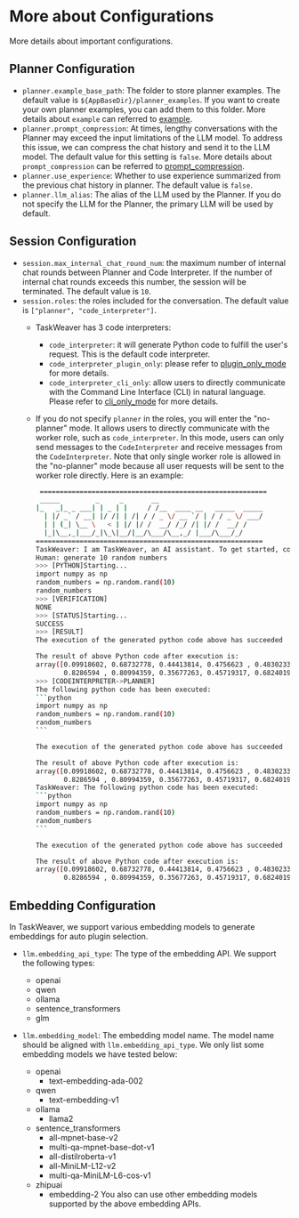
# More about Configurations
More details about important configurations.

## Planner Configuration

- `planner.example_base_path`:	The folder to store planner examples. The default value is `${AppBaseDir}/planner_examples`. 
If you want to create your own planner examples, you can add them to this folder. More details about `example` can referred to [example](../customization/example/example.md).
- `planner.prompt_compression`: At times, lengthy conversations with the Planner may exceed the input limitations of the LLM model. 
To address this issue, we can compress the chat history and send it to the LLM model. The default value for this setting is `false`.
More details about `prompt_compression` can be referred to [prompt_compression](../advanced/compression).
- `planner.use_experience`: Whether to use experience summarized from the previous chat history in planner. The default value is `false`.
- `planner.llm_alias`: The alias of the LLM used by the Planner. If you do not specify the LLM for the Planner, the primary LLM will be used by default.


## Session Configuration

- `session.max_internal_chat_round_num`: the maximum number of internal chat rounds between Planner and Code Interpreter. 
  If the number of internal chat rounds exceeds this number, the session will be terminated. 
  The default value is `10`.
- `session.roles`: the roles included for the conversation. The default value is `["planner", "code_interpreter"]`.
  - TaskWeaver has 3 code interpreters: 
    - `code_interpreter`: it will generate Python code to fulfill the user's request. This is the default code interpreter.
    - `code_interpreter_plugin_only`: please refer to [plugin_only_mode](../advanced/plugin_only.md) for more details.
    - `code_interpreter_cli_only`: allow users to directly communicate with the Command Line Interface (CLI) in natural language. 
      Please refer to [cli_only_mode](../advanced/cli_only.md) for more details.
  - If you do not specify `planner` in the roles, you will enter the "no-planner" mode. 
    It allows users to directly communicate with the worker role, such as `code_interpreter`.
    In this mode, users can only send messages to the `CodeInterpreter` and receive messages from the `CodeInterpreter`.
    Note that only single worker role is allowed in the "no-planner" mode because all user requests will be sent to the worker role directly.
    Here is an example:

    ``````bash
     =========================================================
     _____         _     _       __
    |_   _|_ _ ___| | _ | |     / /__  ____ __   _____  _____
      | |/ _` / __| |/ /| | /| / / _ \/ __ `/ | / / _ \/ ___/
      | | (_| \__ \   < | |/ |/ /  __/ /_/ /| |/ /  __/ /
      |_|\__,_|___/_|\_\|__/|__/\___/\__,_/ |___/\___/_/
    =========================================================
    TaskWeaver: I am TaskWeaver, an AI assistant. To get started, could you please enter your request?
    Human: generate 10 random numbers
    >>> [PYTHON]Starting... 
    import numpy as np
    random_numbers = np.random.rand(10)
    random_numbers
    >>> [VERIFICATION]
    NONE
    >>> [STATUS]Starting...         
    SUCCESS
    >>> [RESULT]
    The execution of the generated python code above has succeeded
    
    The result of above Python code after execution is:
    array([0.09918602, 0.68732778, 0.44413814, 0.4756623 , 0.48302334,
           0.8286594 , 0.80994359, 0.35677263, 0.45719317, 0.68240194])
    >>> [CODEINTERPRETER->PLANNER]
    The following python code has been executed:
    ```python
    import numpy as np
    random_numbers = np.random.rand(10)
    random_numbers
    ```
    
    The execution of the generated python code above has succeeded
    
    The result of above Python code after execution is:
    array([0.09918602, 0.68732778, 0.44413814, 0.4756623 , 0.48302334,
           0.8286594 , 0.80994359, 0.35677263, 0.45719317, 0.68240194])
    TaskWeaver: The following python code has been executed:
    ```python
    import numpy as np
    random_numbers = np.random.rand(10)
    random_numbers
    ```
  
    The execution of the generated python code above has succeeded
    
    The result of above Python code after execution is:
    array([0.09918602, 0.68732778, 0.44413814, 0.4756623 , 0.48302334,
           0.8286594 , 0.80994359, 0.35677263, 0.45719317, 0.68240194])
    ``````


## Embedding Configuration

In TaskWeaver, we support various embedding models to generate embeddings for auto plugin selection.


- `llm.embedding_api_type`: The type of the embedding API. We support the following types:
  - openai
  - qwen
  - ollama
  - sentence_transformers
  - glm

- `llm.embedding_model`: The embedding model name. The model name should be aligned with `llm.embedding_api_type`.
   We only list some embedding models we have tested below:
  - openai
    - text-embedding-ada-002
  - qwen
    - text-embedding-v1
  - ollama
    - llama2
  - sentence_transformers
    - all-mpnet-base-v2
    - multi-qa-mpnet-base-dot-v1
    - all-distilroberta-v1
    - all-MiniLM-L12-v2
    - multi-qa-MiniLM-L6-cos-v1
  - zhipuai
    - embedding-2
You also can use other embedding models supported by the above embedding APIs.
